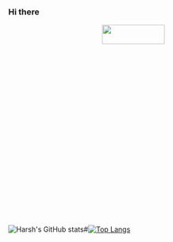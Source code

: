 
### Hi there 
<p align="center">
    <a href="https://cristianmarint.github.io/DEPORCO/"><img src="https://imgur.com/nuQbn48.gif" width="50%" height="10%" ></a>
</p>

![Harsh's GitHub stats](https://github-readme-stats.vercel.app/api?username=HarshSinha18&theme=vision-friendly-dark&show_icons=true)#[![Top Langs](https://github-readme-stats.vercel.app/api/top-langs/?username=HarshSinha18)](https://github.com/HarshSinha18/github-readme-stats)


